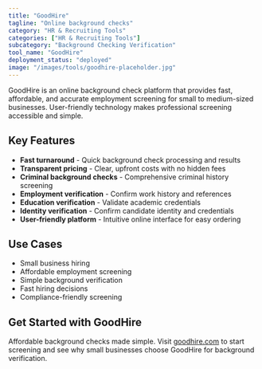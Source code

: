 ```yaml
---
title: "GoodHire"
tagline: "Online background checks"
category: "HR & Recruiting Tools"
categories: ["HR & Recruiting Tools"]
subcategory: "Background Checking Verification"
tool_name: "GoodHire"
deployment_status: "deployed"
image: "/images/tools/goodhire-placeholder.jpg"
---
```

GoodHire is an online background check platform that provides fast, affordable, and accurate employment screening for small to medium-sized businesses. User-friendly technology makes professional screening accessible and simple.

## Key Features

- **Fast turnaround** - Quick background check processing and results
- **Transparent pricing** - Clear, upfront costs with no hidden fees
- **Criminal background checks** - Comprehensive criminal history screening
- **Employment verification** - Confirm work history and references
- **Education verification** - Validate academic credentials
- **Identity verification** - Confirm candidate identity and credentials
- **User-friendly platform** - Intuitive online interface for easy ordering

## Use Cases

- Small business hiring
- Affordable employment screening
- Simple background verification
- Fast hiring decisions
- Compliance-friendly screening

## Get Started with GoodHire

Affordable background checks made simple. Visit [goodhire.com](https://www.goodhire.com) to start screening and see why small businesses choose GoodHire for background verification.
